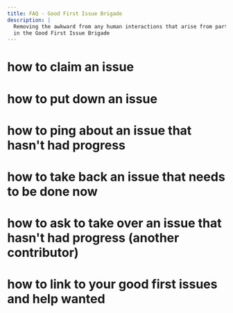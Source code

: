 ```yaml
---
title: FAQ - Good First Issue Brigade
description: |
  Removing the awkward from any human interactions that arise from participating
  in the Good First Issue Brigade
---
```


# how to claim an issue
# how to put down an issue
# how to ping about an issue that hasn't had progress
# how to take back an issue that needs to be done now
# how to ask to take over an issue that hasn't had progress (another contributor)
# how to link to your good first issues and help wanted
